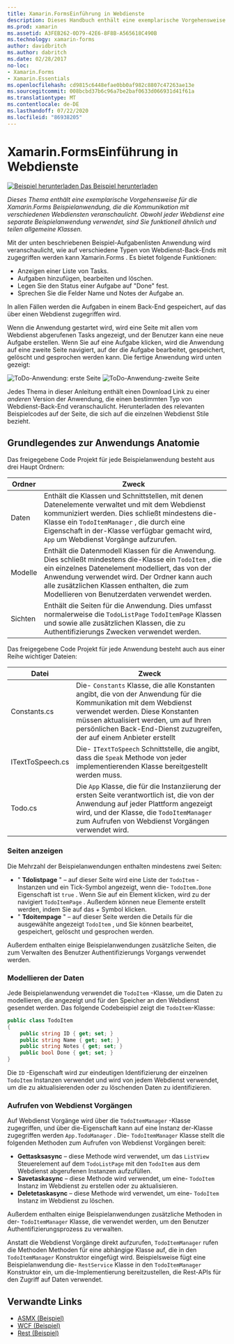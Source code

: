 ```yaml
---
title: Xamarin.FormsEinführung in Webdienste
description: Dieses Handbuch enthält eine exemplarische Vorgehensweise für die Xamarin.Forms Beispielanwendung, die die Kommunikation mit verschiedenen Webdiensten veranschaulicht. Obwohl jeder Webdienst eine separate Beispielanwendung verwendet, sind Sie funktionell ähnlich und teilen allgemeine Klassen.
ms.prod: xamarin
ms.assetid: A3FEB262-0D79-42E6-8F8B-A565618C490B
ms.technology: xamarin-forms
author: davidbritch
ms.author: dabritch
ms.date: 02/28/2017
no-loc:
- Xamarin.Forms
- Xamarin.Essentials
ms.openlocfilehash: cd9815c6448efae0bb0af982c8807c47263ae13e
ms.sourcegitcommit: 008bcbd37b6c96a7be2baf0633d066931d41f61a
ms.translationtype: MT
ms.contentlocale: de-DE
ms.lasthandoff: 07/22/2020
ms.locfileid: "86938205"
---
```

# <a name="xamarinforms-web-services-introduction"></a>Xamarin.FormsEinführung in Webdienste

[![Beispiel herunterladen](~/media/shared/download.png) Das Beispiel herunterladen](https://docs.microsoft.com/samples/xamarin/xamarin-forms-samples/webservices-todorest)

_Dieses Thema enthält eine exemplarische Vorgehensweise für die Xamarin.Forms Beispielanwendung, die die Kommunikation mit verschiedenen Webdiensten veranschaulicht. Obwohl jeder Webdienst eine separate Beispielanwendung verwendet, sind Sie funktionell ähnlich und teilen allgemeine Klassen._

Mit der unten beschriebenen Beispiel-Aufgabenlisten Anwendung wird veranschaulicht, wie auf verschiedene Typen von Webdienst-Back-Ends mit zugegriffen werden kann Xamarin.Forms . Es bietet folgende Funktionen:

- Anzeigen einer Liste von Tasks.
- Aufgaben hinzufügen, bearbeiten und löschen.
- Legen Sie den Status einer Aufgabe auf "Done" fest.
- Sprechen Sie die Felder Name und Notes der Aufgabe an.

In allen Fällen werden die Aufgaben in einem Back-End gespeichert, auf das über einen Webdienst zugegriffen wird.

Wenn die Anwendung gestartet wird, wird eine Seite mit allen vom Webdienst abgerufenen Tasks angezeigt, und der Benutzer kann eine neue Aufgabe erstellen. Wenn Sie auf eine Aufgabe klicken, wird die Anwendung auf eine zweite Seite navigiert, auf der die Aufgabe bearbeitet, gespeichert, gelöscht und gesprochen werden kann. Die fertige Anwendung wird unten gezeigt:

![ToDo-Anwendung: erste Seite ](introduction-images/app-example-1.png)
 ![ ToDo-Anwendung-zweite Seite](introduction-images/app-example-2.png)

Jedes Thema in dieser Anleitung enthält einen Download Link zu einer *anderen* Version der Anwendung, die einen bestimmten Typ von Webdienst-Back-End veranschaulicht. Herunterladen des relevanten Beispielcodes auf der Seite, die sich auf die einzelnen Webdienst Stile bezieht.

## <a name="understand-the-application-anatomy"></a>Grundlegendes zur Anwendungs Anatomie

Das freigegebene Code Projekt für jede Beispielanwendung besteht aus drei Haupt Ordnern:

|Ordner|Zweck|
|--- |--- |
|Daten|Enthält die Klassen und Schnittstellen, mit denen Datenelemente verwaltet und mit dem Webdienst kommuniziert werden. Dies schließt mindestens die-Klasse ein `TodoItemManager` , die durch eine Eigenschaft in der-Klasse verfügbar gemacht wird, `App` um Webdienst Vorgänge aufzurufen.|
|Modelle|Enthält die Datenmodell Klassen für die Anwendung. Dies schließt mindestens die-Klasse ein `TodoItem` , die ein einzelnes Datenelement modelliert, das von der Anwendung verwendet wird. Der Ordner kann auch alle zusätzlichen Klassen enthalten, die zum Modellieren von Benutzerdaten verwendet werden.|
|Sichten|Enthält die Seiten für die Anwendung. Dies umfasst normalerweise die `TodoListPage` `TodoItemPage` Klassen und sowie alle zusätzlichen Klassen, die zu Authentifizierungs Zwecken verwendet werden.|

Das freigegebene Code Projekt für jede Anwendung besteht auch aus einer Reihe wichtiger Dateien:

|Datei|Zweck|
|--- |--- |
|Constants.cs|Die- `Constants` Klasse, die alle Konstanten angibt, die von der Anwendung für die Kommunikation mit dem Webdienst verwendet werden. Diese Konstanten müssen aktualisiert werden, um auf Ihren persönlichen Back-End-Dienst zuzugreifen, der auf einem Anbieter erstellt|
|ITextToSpeech.cs|Die- `ITextToSpeech` Schnittstelle, die angibt, dass die `Speak` Methode von jeder implementierenden Klasse bereitgestellt werden muss.|
|Todo.cs|Die `App` Klasse, die für die Instanziierung der ersten Seite verantwortlich ist, die von der Anwendung auf jeder Plattform angezeigt wird, und der Klasse, die `TodoItemManager` zum Aufrufen von Webdienst Vorgängen verwendet wird.|

### <a name="view-pages"></a>Seiten anzeigen

Die Mehrzahl der Beispielanwendungen enthalten mindestens zwei Seiten:

- " **Tdolistpage** " – auf dieser Seite wird eine Liste der `TodoItem` -Instanzen und ein Tick-Symbol angezeigt, wenn die- `TodoItem.Done` Eigenschaft ist `true` . Wenn Sie auf ein Element klicken, wird zu der navigiert `TodoItemPage` . Außerdem können neue Elemente erstellt werden, indem Sie auf das *+* Symbol klicken.
- " **Tdoitempage** " – auf dieser Seite werden die Details für die ausgewählte angezeigt `TodoItem` , und Sie können bearbeitet, gespeichert, gelöscht und gesprochen werden.

Außerdem enthalten einige Beispielanwendungen zusätzliche Seiten, die zum Verwalten des Benutzer Authentifizierungs Vorgangs verwendet werden.

### <a name="model-the-data"></a>Modellieren der Daten

Jede Beispielanwendung verwendet die `TodoItem` -Klasse, um die Daten zu modellieren, die angezeigt und für den Speicher an den Webdienst gesendet werden. Das folgende Codebeispiel zeigt die `TodoItem`-Klasse:

```csharp
public class TodoItem
{
    public string ID { get; set; }
    public string Name { get; set; }
    public string Notes { get; set; }
    public bool Done { get; set; }
}
```

Die `ID` -Eigenschaft wird zur eindeutigen Identifizierung der einzelnen `TodoItem` Instanzen verwendet und wird von jedem Webdienst verwendet, um die zu aktualisierenden oder zu löschenden Daten zu identifizieren.

### <a name="invoke-web-service-operations"></a>Aufrufen von Webdienst Vorgängen

Auf Webdienst Vorgänge wird über die `TodoItemManager` -Klasse zugegriffen, und über die-Eigenschaft kann auf eine Instanz der-Klasse zugegriffen werden `App.TodoManager` . Die- `TodoItemManager` Klasse stellt die folgenden Methoden zum Aufrufen von Webdienst Vorgängen bereit:

- **Gettasksasync** – diese Methode wird verwendet, um das `ListView` Steuerelement auf dem `TodoListPage` mit den `TodoItem` aus dem Webdienst abgerufenen Instanzen aufzufüllen.
- **Savetaskasync** – diese Methode wird verwendet, um eine- `TodoItem` Instanz im Webdienst zu erstellen oder zu aktualisieren.
- **Deletetaskasync** – diese Methode wird verwendet, um eine- `TodoItem` Instanz im Webdienst zu löschen.

Außerdem enthalten einige Beispielanwendungen zusätzliche Methoden in der- `TodoItemManager` Klasse, die verwendet werden, um den Benutzer Authentifizierungsprozess zu verwalten.

Anstatt die Webdienst Vorgänge direkt aufzurufen, `TodoItemManager` rufen die Methoden Methoden für eine abhängige Klasse auf, die in den `TodoItemManager` Konstruktor eingefügt wird. Beispielsweise fügt eine Beispielanwendung die- `RestService` Klasse in den `TodoItemManager` Konstruktor ein, um die-Implementierung bereitzustellen, die Rest-APIs für den Zugriff auf Daten verwendet.

## <a name="related-links"></a>Verwandte Links

- [ASMX (Beispiel)](https://docs.microsoft.com/samples/xamarin/xamarin-forms-samples/webservices-todoasmx)
- [WCF (Beispiel)](https://docs.microsoft.com/samples/xamarin/xamarin-forms-samples/webservices-todowcf)
- [Rest (Beispiel)](https://docs.microsoft.com/samples/xamarin/xamarin-forms-samples/webservices-todorest)

